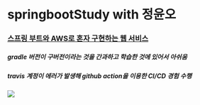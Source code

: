 # springbootStudy with 정윤오
### [스프링 부트와 AWS로 혼자 구현하는 웹 서비스](http://www.yes24.com/Product/Goods/83849117)

##### gradle 버전이 구버전이라는 것을 간과하고 학습한 것에 있어서 아쉬움
##### travis 계정이 에러가 발생해 github action을 이용한 CI/CD 경험 수행
<img src="https://user-images.githubusercontent.com/49238895/186387721-f3552d1d-f22c-4422-baf5-6d3b47b358b2.png">
